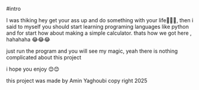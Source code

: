 #intro 

I was thiking hey get your ass up and do something with your life🤔🤔🤔, then i said to myself you should start learning programing 
languages like python and  for start how about making a simple calculator.
thats how we got here , hahahaha 😂😂😂


just run the program and you will see my magic, yeah 
there is nothing complicated about this project



i hope you enjoy 😊😊

this project was made by Amin Yaghoubi 
copy right 2025 

